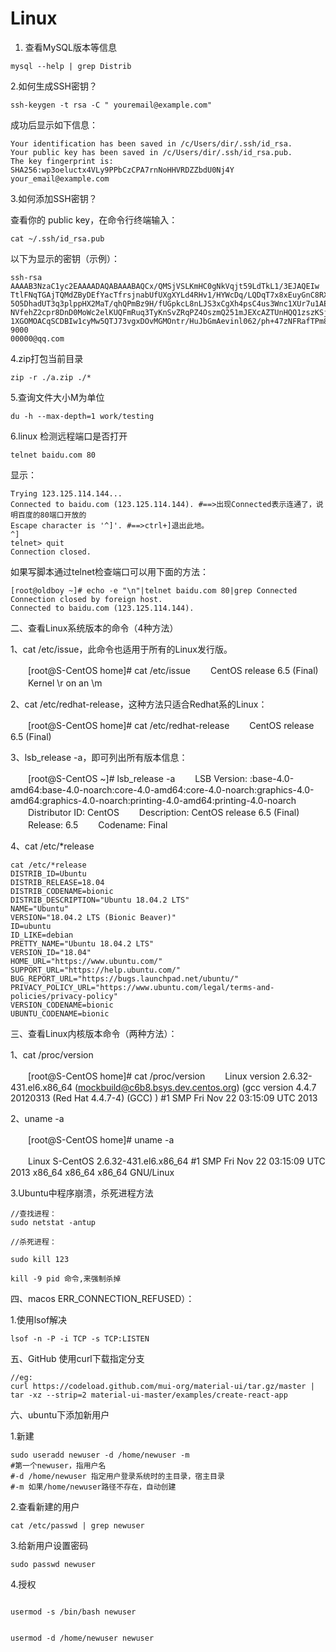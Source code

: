 # Linux
1. 查看MySQL版本等信息
```
mysql --help | grep Distrib 
```
2.如何生成SSH密钥？
```
ssh-keygen -t rsa -C " youremail@example.com"
```
成功后显示如下信息：
```
Your identification has been saved in /c/Users/dir/.ssh/id_rsa.
Your public key has been saved in /c/Users/dir/.ssh/id_rsa.pub.
The key fingerprint is:
SHA256:wp3oeluctx4VLy9PPbCzCPA7rnNoHHVRDZZbdU0Nj4Y your_email@example.com
```
3.如何添加SSH密钥？

查看你的 public key，在命令行终端输入：
```
cat ~/.ssh/id_rsa.pub
```
以下为显示的密钥（示例）：
```
ssh-rsa AAAAB3NzaC1yc2EAAAADAQABAAABAQCx/QMSjVSLKmHC0gNkVqjt59LdTkL1/3EJAQEIw
TtlFNqTGAjTQMdZByDEfYacTfrsjnabUfUXgXYLd4RHv1/HYWcDq/LQDqT7x8xEuyGnC8RX980/me
5O5DhadUT3q3plppHX2MaT/qhQPmBz9H/fUGpkcL8nLJS3xCgXh4psC4us3Wnc1XUr7u1AEPZmmWc
NVfehZ2cpr8DnD0MoWc2elKUQFmRuq3TyKnSvZRqPZ4OszmQ251mJEXcAZTUnHQQ1zszKSjO/oeY7
1XGOMOACqSCDBIw1cyMw5QTJ73vgxDOvMGMOntr/HuJbGmAevinl062/ph+47zNFRafTPm8r 9000
00000@qq.com
```
4.zip打包当前目录
```
zip -r ./a.zip ./*
```

5.查询文件大小M为单位

```
du -h --max-depth=1 work/testing
```

6.linux 检测远程端口是否打开

```
telnet baidu.com 80
```
显示：
```
Trying 123.125.114.144...
Connected to baidu.com (123.125.114.144). #==>出现Connected表示连通了，说明百度的80端口开放的
Escape character is '^]'. #==>ctrl+]退出此地。
^]
telnet> quit
Connection closed.
```

如果写脚本通过telnet检查端口可以用下面的方法：
```
[root@oldboy ~]# echo -e "\n"|telnet baidu.com 80|grep Connected
Connection closed by foreign host.
Connected to baidu.com (123.125.114.144).
```

二、查看Linux系统版本的命令（4种方法）

1、cat /etc/issue，此命令也适用于所有的Linux发行版。

　　[root@S-CentOS home]# cat /etc/issue
　　CentOS release 6.5 (Final)
　　Kernel \r on an \m

2、cat /etc/redhat-release，这种方法只适合Redhat系的Linux：

　　[root@S-CentOS home]# cat /etc/redhat-release
　　CentOS release 6.5 (Final)

 

3、lsb_release -a，即可列出所有版本信息：

　　[root@S-CentOS ~]# lsb_release -a
　　LSB Version: :base-4.0-amd64:base-4.0-noarch:core-4.0-amd64:core-4.0-noarch:graphics-4.0-amd64:graphics-4.0-noarch:printing-4.0-amd64:printing-4.0-noarch
　　Distributor ID: CentOS
　　Description: CentOS release 6.5 (Final)
　　Release: 6.5
　　Codename: Final

 4、cat /etc/*release
 ```
cat /etc/*release
DISTRIB_ID=Ubuntu
DISTRIB_RELEASE=18.04
DISTRIB_CODENAME=bionic
DISTRIB_DESCRIPTION="Ubuntu 18.04.2 LTS"
NAME="Ubuntu"
VERSION="18.04.2 LTS (Bionic Beaver)"
ID=ubuntu
ID_LIKE=debian
PRETTY_NAME="Ubuntu 18.04.2 LTS"
VERSION_ID="18.04"
HOME_URL="https://www.ubuntu.com/"
SUPPORT_URL="https://help.ubuntu.com/"
BUG_REPORT_URL="https://bugs.launchpad.net/ubuntu/"
PRIVACY_POLICY_URL="https://www.ubuntu.com/legal/terms-and-policies/privacy-policy"
VERSION_CODENAME=bionic
UBUNTU_CODENAME=bionic
 ```

三、查看Linux内核版本命令（两种方法）：

1、cat /proc/version

　　[root@S-CentOS home]# cat /proc/version
　　Linux version 2.6.32-431.el6.x86_64 (mockbuild@c6b8.bsys.dev.centos.org) (gcc version 4.4.7 20120313 (Red Hat 4.4.7-4) (GCC) ) #1 SMP Fri Nov 22 03:15:09 UTC 2013

2、uname -a

　　[root@S-CentOS home]# uname -a

　　Linux S-CentOS 2.6.32-431.el6.x86_64 #1 SMP Fri Nov 22 03:15:09 UTC 2013 x86_64 x86_64 x86_64 GNU/Linux
  
3.Ubuntu中程序崩溃，杀死进程方法

```
//查找进程：
sudo netstat -antup

//杀死进程：

sudo kill 123

kill -9 pid 命令,来强制杀掉
```

四、macos ERR_CONNECTION_REFUSED）：

1.使用lsof解决

```
lsof -n -P -i TCP -s TCP:LISTEN
```
五、GitHub 使用curl下载指定分支

```
//eg:
curl https://codeload.github.com/mui-org/material-ui/tar.gz/master | tar -xz --strip=2 material-ui-master/examples/create-react-app
```

六、ubuntu下添加新用户

1.新建
```
sudo useradd newuser -d /home/newuser -m
#第一个newuser，指用户名
#-d /home/newuser 指定用户登录系统时的主目录，宿主目录
#-m 如果/home/newuser路径不存在，自动创建
```
2.查看新建的用户
```
cat /etc/passwd | grep newuser
```
3.给新用户设置密码
```
sudo passwd newuser
```

4.授权
```

usermod -s /bin/bash newuser


usermod -d /home/newuser newuser


```

